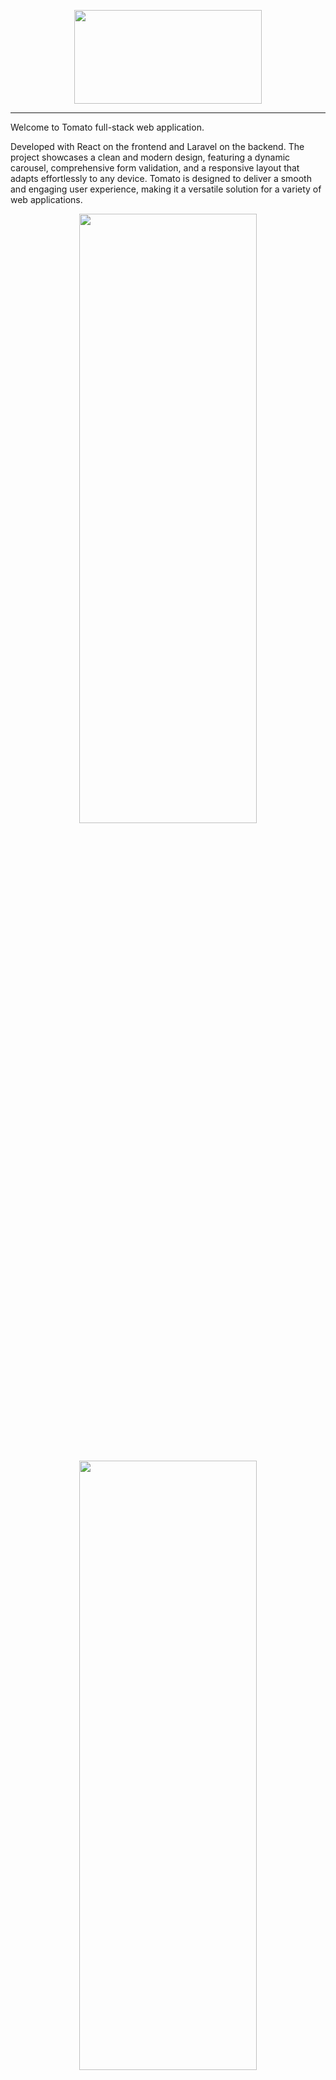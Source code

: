 <p align="center">
  <img width="300" height="150" src="Educity screenshots/logo.png">
</p>
<hr>

<p align="left">
  
Welcome to Tomato full-stack web application.

Developed with React on the frontend and Laravel on the backend. The project showcases a clean and modern design, featuring a dynamic carousel, comprehensive form validation, and a responsive layout that adapts effortlessly to any device. Tomato is designed to deliver a smooth and engaging user experience, making it a versatile solution for a variety of web applications.
 
</p>

<p align="center">
 <img width="75%" height="50%" src="Tomato screenshots/1.png" >
</p>
<br>
<p align="center">
 <img width="75%" height="50%" src="Tomato screenshots/2.png" >
</p>
<br>
<p align="center">
 <img width="75%" height="50%" src="Tomato screenshots/3.png" >
</p>
<br>
<p align="center">
  <img width="75%" height="50%" src="Tomato screenshots/4.png" >
</p>
<br>
<p align="center">
 <img width="75%" height="50%" src="Tomato screenshots/5.png" >
</p>
<br>
<p align="center">
 <img width="75%" height="50%" src="Tomato screenshots/6.png" >
</p>
<br>
<p align="center">
 <img width="75%" height="50%" src="Tomato screenshots/7.png" >
</p>
<br>
<p align="center">
 <img width="75%" height="50%" src="Tomato screenshots/8.png" >
</p>
<br>
<p align="center">
 <img width="75%" height="50%" src="Tomato screenshots/9.png" >
</p>
<br>
<p align="center">
 <img width="75%" height="50%" src="Tomato screenshots/10.png" >
</p>
<br>
<p align="center">
 <img width="75%" height="50%" src="Tomato screenshots/11.png" >
</p>
<br>
<p align="center">
 <img width="75%" height="50%" src="Tomato screenshots/12.png" >
</p>
<br>
<p align="center">
  Responsive Design
</p>
<p align="center">
 <img width="75%" height="50%" src="Tomato screenshots/13.png" >
</p>
<br>
<p align="center">
 <img width="75%" height="50%" src="Tomato screenshots/14.png" >
</p>
<br>
<p align="center">
 <img width="75%" height="50%" src="Tomato screenshots/15.png" >
</p>
<br>
